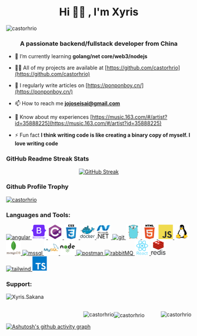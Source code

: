 <h1 align="center">Hi 🙋‍♂️ , I'm Xyris</h1>

<p align="left"> <img src="https://komarev.com/ghpvc/?username=castorhrio&label=visitors&color=0ea1b4&style=flat-square" alt="castorhrio" /> </p>
<h3 align="center">A passionate backend/fullstack developer from China</h3>

<p align="center">
  
- 🌱 I’m currently learning **golang/net core/web3/nodejs**

- 👨‍💻 All of my projects are available at [https://github.com/castorhrio](https://github.com/castorhrio)

- 📝 I regularly write articles on [https://ponponboy.cn/](https://ponponboy.cn/)

- 📫 How to reach me **jojoseisai@gmail.com**

- 📄 Know about my experiences [https://music.163.com/#/artist?id=35888225](https://music.163.com/#/artist?id=35888225)

- ⚡ Fun fact **I think writing code is like creating a binary copy of myself. I love writing code**
</p>

<h3 align="left">GitHub Readme Streak Stats</h3>
<p align="center"><a href="https://git.io/streak-stats"><img src="https://streak-stats.demolab.com?user=castorhrio&theme=highcontrast&locale=zh_Hans&date_format=%5BY.%5Dn.j" alt="GitHub Streak" /></a></p> 

<h3 align="left">Github Profile Trophy</h3>
<p align="left"><a href="https://github.com/ryo-ma/github-profile-trophy"><img src="https://github-profile-trophy.vercel.app/?username=castorhrio&row=2" alt="castorhrio" /></a> </p>

<h3 align="left">Languages and Tools:</h3>
<p align="left"> 
  <a href="https://angular.io" target="_blank" rel="noreferrer"> <img src="https://angular.io/assets/images/logos/angular/angular.svg" alt="angular" width="40" height="40"/> </a> 
  <a href="https://getbootstrap.com" target="_blank" rel="noreferrer"> <img src="https://raw.githubusercontent.com/devicons/devicon/master/icons/bootstrap/bootstrap-plain-wordmark.svg" alt="bootstrap" width="40" height="40"/> </a> 
  <a href="https://www.w3schools.com/cs/" target="_blank" rel="noreferrer"> <img src="https://raw.githubusercontent.com/devicons/devicon/master/icons/csharp/csharp-original.svg" alt="csharp" width="40" height="40"/> </a> 
  <a href="https://www.w3schools.com/css/" target="_blank" rel="noreferrer"> <img src="https://raw.githubusercontent.com/devicons/devicon/master/icons/css3/css3-original-wordmark.svg" alt="css3" width="40" height="40"/> </a> 
  <a href="https://www.docker.com/" target="_blank" rel="noreferrer"> <img src="https://raw.githubusercontent.com/devicons/devicon/master/icons/docker/docker-original-wordmark.svg" alt="docker" width="40" height="40"/> </a> 
  <a href="https://dotnet.microsoft.com/" target="_blank" rel="noreferrer"> <img src="https://raw.githubusercontent.com/devicons/devicon/master/icons/dot-net/dot-net-original-wordmark.svg" alt="dotnet" width="40" height="40"/> </a> 
  <a href="https://git-scm.com/" target="_blank" rel="noreferrer"> <img src="https://www.vectorlogo.zone/logos/git-scm/git-scm-icon.svg" alt="git" width="40" height="40"/> </a> 
  <a href="https://golang.org" target="_blank" rel="noreferrer"> <img src="https://raw.githubusercontent.com/devicons/devicon/master/icons/go/go-original.svg" alt="go" width="40" height="40"/> </a> 
  <a href="https://www.w3.org/html/" target="_blank" rel="noreferrer"> <img src="https://raw.githubusercontent.com/devicons/devicon/master/icons/html5/html5-original-wordmark.svg" alt="html5" width="40" height="40"/> </a> 
  <a href="https://developer.mozilla.org/en-US/docs/Web/JavaScript" target="_blank" rel="noreferrer"> <img src="https://raw.githubusercontent.com/devicons/devicon/master/icons/javascript/javascript-original.svg" alt="javascript" width="40" height="40"/> </a> 
  <a href="https://www.linux.org/" target="_blank" rel="noreferrer"> <img src="https://raw.githubusercontent.com/devicons/devicon/master/icons/linux/linux-original.svg" alt="linux" width="40" height="40"/> </a> 
  <a href="https://www.mongodb.com/" target="_blank" rel="noreferrer"> <img src="https://raw.githubusercontent.com/devicons/devicon/master/icons/mongodb/mongodb-original-wordmark.svg" alt="mongodb" width="40" height="40"/> </a> 
  <a href="https://www.microsoft.com/en-us/sql-server" target="_blank" rel="noreferrer"> <img src="https://www.svgrepo.com/show/303229/microsoft-sql-server-logo.svg" alt="mssql" width="40" height="40"/> </a> 
  <a href="https://www.mysql.com/" target="_blank" rel="noreferrer"> <img src="https://raw.githubusercontent.com/devicons/devicon/master/icons/mysql/mysql-original-wordmark.svg" alt="mysql" width="40" height="40"/> </a> 
  <a href="https://nodejs.org" target="_blank" rel="noreferrer"> <img src="https://raw.githubusercontent.com/devicons/devicon/master/icons/nodejs/nodejs-original-wordmark.svg" alt="nodejs" width="40" height="40"/> </a> 
  <a href="https://postman.com" target="_blank" rel="noreferrer"> <img src="https://www.vectorlogo.zone/logos/getpostman/getpostman-icon.svg" alt="postman" width="40" height="40"/> </a> 
  <a href="https://www.rabbitmq.com" target="_blank" rel="noreferrer"> <img src="https://www.vectorlogo.zone/logos/rabbitmq/rabbitmq-icon.svg" alt="rabbitMQ" width="40" height="40"/> </a> 
  <a href="https://reactjs.org/" target="_blank" rel="noreferrer"> <img src="https://raw.githubusercontent.com/devicons/devicon/master/icons/react/react-original-wordmark.svg" alt="react" width="40" height="40"/> </a> 
  <a href="https://redis.io" target="_blank" rel="noreferrer"> <img src="https://raw.githubusercontent.com/devicons/devicon/master/icons/redis/redis-original-wordmark.svg" alt="redis" width="40" height="40"/> </a> 
  <a href="https://tailwindcss.com/" target="_blank" rel="noreferrer"> <img src="https://www.vectorlogo.zone/logos/tailwindcss/tailwindcss-icon.svg" alt="tailwind" width="40" height="40"/> </a> 
  <a href="https://www.typescriptlang.org/" target="_blank" rel="noreferrer"> <img src="https://raw.githubusercontent.com/devicons/devicon/master/icons/typescript/typescript-original.svg" alt="typescript" width="40" height="40"/> </a> 
</p>

<h3 align="left">Support:</h3>
<p><a href="https://www.buymeacoffee.com/Xyris.Sakana"> <img align="left" src="https://cdn.buymeacoffee.com/buttons/v2/default-yellow.png" height="50" width="210" alt="Xyris.Sakana" /></a></p><br><br>

<p><img align="left" src="https://github-readme-stats.vercel.app/api?username=castorhrio&show_icons=true&theme=synthwave&locale=en" alt="castorhrio" /></p>

<p><img align="right" src="https://github-readme-stats.vercel.app/api/top-langs?username=castorhrio&show_icons=true&theme=merko&locale=en&layout=compact" alt="castorhrio" /></p>

<p><img align="center" src="https://github-readme-streak-stats.herokuapp.com/?user=castorhrio&theme=highcontrast" alt="castorhrio" /></p>

[![Ashutosh's github activity graph](https://github-readme-activity-graph.vercel.app/graph?username=castorhrio&bg_color=291e1e&color=8bfdf6&line=ffffff&point=82c2f2&area=true&hide_border=true)](https://github.com/ashutosh00710/github-readme-activity-graph)
